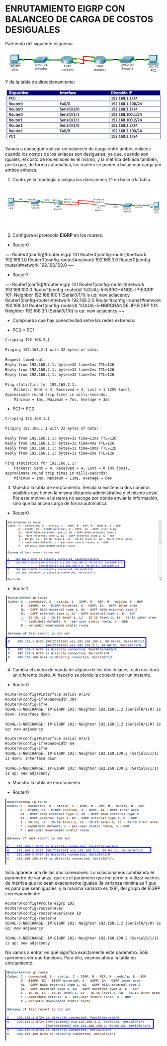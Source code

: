 # ENRUTAMIENTO EIGRP  CON BALANCEO DE CARGA DE COSTOS DESIGUALES

Partiendo del siguiente esquema:

![](img/001.png)

Y de la tabla de direccionamiento:

![](img/002.png)

Vamos a conseguir realizar un balanceo de carga entre ambos enlaces cuando los costos de los enlaces son desiguales, ya que, cuando son iguales, el costo de los enlaces es el mismo, y la métrica definida también, por lo que, de forma automática, los routers se ponen a balancear carga por ambos enlaces.

1. Contruye la topología y asigna las direcciones  `IP` en base a la tabla.

![](img/003.png)

2. Configura el protocolo **EIGRP** en los routers.

+ Router0

~~
Router0(config)#router eigrp 101
Router0(config-router)#network 192.168.1.0 
Router0(config-router)#network 192.168.3.0 
Router0(config-router)#network 192.168.100.0 
~~

+ Router1

~~
Router1(config)#router eigrp 101
Router1(config-router)#network 192.168.100.0
Router1(config-router)#
%DUAL-5-NBRCHANGE: IP-EIGRP 101: Neighbor 192.168.100.1 (Serial0/1/1) is up: new adjacency
Router1(config-router)#network 192.168.2.0
Router1(config-router)#network 192.168.3.0
Router1(config-router)#
%DUAL-5-NBRCHANGE: IP-EIGRP 101: Neighbor 192.168.3.1 (Serial0/1/0) is up: new adjacency
~~

+ Comprueba que hay conectividad entre las redes extremas:

+ PC0-> PC1

~~~
C:\>ping 192.168.2.1

Pinging 192.168.2.1 with 32 bytes of data:

Request timed out.
Reply from 192.168.2.1: bytes=32 time=1ms TTL=126
Reply from 192.168.2.1: bytes=32 time=2ms TTL=126
Reply from 192.168.2.1: bytes=32 time=7ms TTL=126

Ping statistics for 192.168.2.1:
    Packets: Sent = 4, Received = 3, Lost = 1 (25% loss),
Approximate round trip times in milli-seconds:
    Minimum = 1ms, Maximum = 7ms, Average = 3ms
~~~

+ PC1-> PC0

~~~
C:\>ping 192.168.1.1

Pinging 192.168.1.1 with 32 bytes of data:

Reply from 192.168.1.1: bytes=32 time=11ms TTL=126
Reply from 192.168.1.1: bytes=32 time=4ms TTL=126
Reply from 192.168.1.1: bytes=32 time=10ms TTL=126
Reply from 192.168.1.1: bytes=32 time=1ms TTL=126

Ping statistics for 192.168.1.1:
    Packets: Sent = 4, Received = 4, Lost = 0 (0% loss),
Approximate round trip times in milli-seconds:
    Minimum = 1ms, Maximum = 11ms, Average = 6ms
~~~

3. Muestra la tabla de enrutamiento. Señala la existencia dos caminos posibles que tienen la misma distancia administrativa y el mismo coste. Por este motivo, el sistema no escoge por dónde enviar la información, sino que balancea carga de forma automática.

+ Router0

![](img/004.png)

+ Router1

![](img/005.png)

4. Cambia el ancho de banda de alguno de los dos enlaces, esto nos dará un diferente costo. Al hacerlo se pierde la conexión por un instante.

+ Router0

~~~
Router0(config)#interface serial 0/1/0
Router0(config-if)#bandwidth 384
Router0(config-if)#
%DUAL-5-NBRCHANGE: IP-EIGRP 101: Neighbor 192.168.3.2 (Serial0/1/0) is down: interface down

%DUAL-5-NBRCHANGE: IP-EIGRP 101: Neighbor 192.168.3.2 (Serial0/1/0) is up: new adjacency
~~~

~~~
Router0(config)#interface serial 0/1/1
Router0(config-if)#bandwidth 64
Router0(config-if)#
%DUAL-5-NBRCHANGE: IP-EIGRP 101: Neighbor 192.168.100.2 (Serial0/1/1) is down: interface down

%DUAL-5-NBRCHANGE: IP-EIGRP 101: Neighbor 192.168.100.2 (Serial0/1/1) is up: new adjacency

~~~

5. Muestra la tabla de enrutamiento

+ Router0

![](img/006.png)

Sólo aparece una de las dos conexiones. Lo solucionamos cambiando el parámetro de varianza, que es el parámetro que me permite utilizar valores de métrica que no sean exactamente iguales (la varianza mínima es 1 que es para que sean iguales, y la máxima varianza es 128), del grupo de EIGRP correspondiente:

~~~
Router0(config)#route eigrp 101
Router0(config-router)#var
Router0(config-router)#variance 10
Router0(config-router)#
%DUAL-5-NBRCHANGE: IP-EIGRP 101: Neighbor 192.168.3.2 (Serial0/1/0) is up: new adjacency

%DUAL-5-NBRCHANGE: IP-EIGRP 101: Neighbor 192.168.100.2 (Serial0/1/1) is up: new adjacency
~~~

No vamos a entrar en qué significa exactamente este parámetro. Sólo queremos ver
que funciona. Para ello, veamos ahora la tabla en enrutamiento:

![](img/007.png)